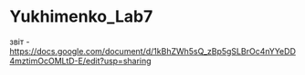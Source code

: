 # Yukhimenko_Lab7
звіт - https://docs.google.com/document/d/1kBhZWh5sQ_zBp5gSLBrOc4nYYeDD4mztimOcOMLtD-E/edit?usp=sharing
